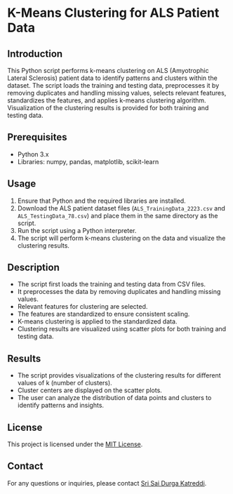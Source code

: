 # K-Means Clustering for ALS Patient Data

## Introduction
This Python script performs k-means clustering on ALS (Amyotrophic Lateral Sclerosis) patient data to identify patterns and clusters within the dataset. The script loads the training and testing data, preprocesses it by removing duplicates and handling missing values, selects relevant features, standardizes the features, and applies k-means clustering algorithm. Visualization of the clustering results is provided for both training and testing data.

## Prerequisites
- Python 3.x
- Libraries: numpy, pandas, matplotlib, scikit-learn

## Usage
1. Ensure that Python and the required libraries are installed.
2. Download the ALS patient dataset files (`ALS_TrainingData_2223.csv` and `ALS_TestingData_78.csv`) and place them in the same directory as the script.
3. Run the script using a Python interpreter.
4. The script will perform k-means clustering on the data and visualize the clustering results.

## Description
- The script first loads the training and testing data from CSV files.
- It preprocesses the data by removing duplicates and handling missing values.
- Relevant features for clustering are selected.
- The features are standardized to ensure consistent scaling.
- K-means clustering is applied to the standardized data.
- Clustering results are visualized using scatter plots for both training and testing data.

## Results
- The script provides visualizations of the clustering results for different values of k (number of clusters).
- Cluster centers are displayed on the scatter plots.
- The user can analyze the distribution of data points and clusters to identify patterns and insights.

## License
This project is licensed under the [MIT License](LICENSE).

## Contact
For any questions or inquiries, please contact [Sri Sai Durga Katreddi](mailto:katreddisrisaidurga@gmail.com).
